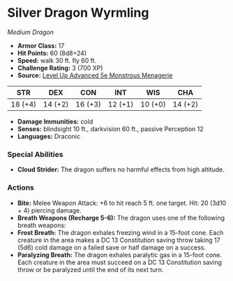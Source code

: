 # Silver Dragon Wyrmling

*Medium* *Dragon*

- **Armor Class:** 17
- **Hit Points:** 60 (8d8+24)
- **Speed:** walk 30 ft. fly 60 ft.
- **Challenge Rating:** 3 (700 XP)
- **Source:** [Level Up Advanced 5e Monstrous Menagerie](https://www.levelup5e.com)

| STR | DEX | CON | INT | WIS | CHA |
| --- | --- | --- | --- | --- | --- |
| 18 (+4) | 14 (+2) | 16 (+3) | 12 (+1) | 10 (+0) | 14 (+2) |

- **Damage Immunities:** cold
- **Senses:** blindsight 10 ft., darkvision 60 ft., passive Perception 12
- **Languages:** Draconic
### Special Abilities
- **Cloud Strider:** The dragon suffers no harmful effects from high altitude.
### Actions
- **Bite:** Melee Weapon Attack: +6 to hit  reach 5 ft.  one target. Hit: 20 (3d10 + 4) piercing damage.
- **Breath Weapons (Recharge 5-6):** The dragon uses one of the following breath weapons:
- **Frost Breath:** The dragon exhales freezing wind in a 15-foot cone. Each creature in the area makes a DC 13 Constitution saving throw  taking 17 (5d6) cold damage on a failed save or half damage on a success.
- **Paralyzing Breath:** The dragon exhales paralytic gas in a 15-foot cone. Each creature in the area must succeed on a DC 13 Constitution saving throw or be paralyzed until the end of its next turn.
